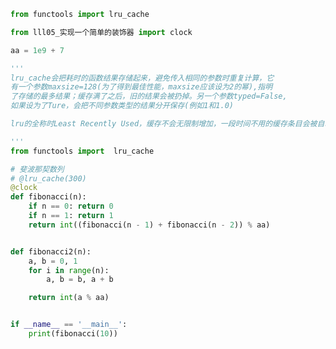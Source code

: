 
<BlogInfo title="6.lrucache做备忘" author="白日梦想猿" pv=0 read_times=0 pre_cost_time=0分33秒 category="函数装饰器和闭包" tag_list="['函数装饰器和闭包']" create_time="2022.03.21 10:47:20" update_time="2022.09.04 17:47:41" />

```python
from functools import lru_cache

from lll05_实现一个简单的装饰器 import clock

aa = 1e9 + 7

'''
lru_cache会把耗时的函数结果存储起来，避免传入相同的参数时重复计算，它
有一个参数maxsize=128(为了得到最佳性能，maxsize应该设为2的幂),指明
了存储的最多结果；缓存满了之后，旧的结果会被扔掉。另一个参数typed=False,
如果设为了Ture，会把不同参数类型的结果分开保存(例如1和1.0)

lru的全称时Least Recently Used，缓存不会无限制增加，一段时间不用的缓存条目会被自动删除

'''
from functools import  lru_cache

# 斐波那契数列
# @lru_cache(300)
@clock
def fibonacci(n):
    if n == 0: return 0
    if n == 1: return 1
    return int((fibonacci(n - 1) + fibonacci(n - 2)) % aa)


def fibonacci2(n):
    a, b = 0, 1
    for i in range(n):
        a, b = b, a + b

    return int(a % aa)


if __name__ == '__main__':
    print(fibonacci(10))

```
